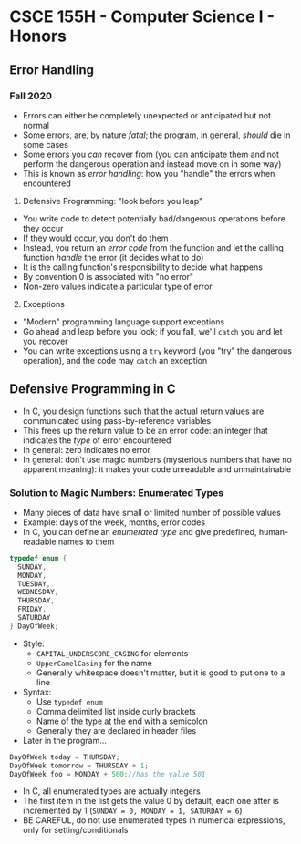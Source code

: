 
# CSCE 155H - Computer Science I - Honors
## Error Handling
### Fall 2020

* Errors can either be completely unexpected or anticipated but not normal
* Some errors, are, by nature *fatal*; the program, in general, *should* die in some cases
* Some errors you *can* recover from (you can anticipate them and not perform the dangerous operation and instead move on in some way)
* This is known as *error handling*: how you "handle" the errors when encountered

1. Defensive Programming: "look before you leap"
  * You write code to detect potentially bad/dangerous operations before they occur
  * If they would occur, you don't do them
  * Instead, you return an *error code* from the function and let the calling function *handle* the error (it decides what to do)
  * It is the calling function's responsibility to decide what happens
  * By convention 0 is associated with "no error"
  * Non-zero values indicate a particular type of error
2. Exceptions
  * "Modern" programming language support exceptions
  * Go ahead and leap before you look; if you fall, we'll `catch` you and let you recover
  * You can write exceptions using a `try` keyword (you "try" the dangerous operation), and the code may `catch` an exception
  
## Defensive Programming in C


* In C, you design functions such that the actual return values are communicated using pass-by-reference variables
* This frees up the return value to be an error code: an integer that indicates the *type* of error encountered
* In general: zero indicates no error
* In general: don't use magic numbers (mysterious numbers that have no apparent meaning): it makes your code unreadable and unmaintainable 

### Solution to Magic Numbers: Enumerated Types

* Many pieces of data have small or limited number of possible values
* Example: days of the week, months, error codes
* In C, you can define an *enumerated type* and give predefined, human-readable names to them

```c
typedef enum {
  SUNDAY,
  MONDAY,
  TUESDAY,
  WEDNESDAY,
  THURSDAY,
  FRIDAY,
  SATURDAY
} DayOfWeek;
```

* Style:
  * `CAPITAL_UNDERSCORE_CASING` for elements
  * `UpperCamelCasing` for the name
  * Generally whitespace doesn't matter, but it is good to put one to a line
* Syntax: 
  * Use `typedef enum`
  * Comma delimited list inside curly brackets
  * Name of the type at the end with a semicolon
  * Generally they are declared in header files
* Later in the program...

```c
DayOfWeek today = THURSDAY;
DayOfWeek tomorrow = THURSDAY + 1;
DayOfWeek foo = MONDAY + 500;//has the value 501
```

* In C, all enumerated types are actually integers
* The first item in the list gets the value 0 by default, each one after is incremented by 1 (`SUNDAY = 0, MONDAY = 1, SATURDAY = 6`)
* BE CAREFUL, do not use enumerated types in numerical expressions, only for setting/conditionals

```text






```
